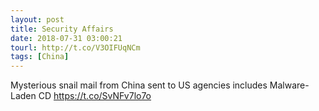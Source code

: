 ```yaml
---
layout: post
title: Security Affairs
date: 2018-07-31 03:00:21
tourl: http://t.co/V3OIFUqNCm
tags: [China]
---
```

Mysterious snail mail from China sent to US agencies includes Malware-Laden CD  https://t.co/SvNFv7lo7o